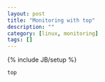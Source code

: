 ```yaml
---
layout: post
title: "Monitoring with top"
description: ""
category: [linux, monitoring]
tags: []
---
```

{% include JB/setup %}

    top


